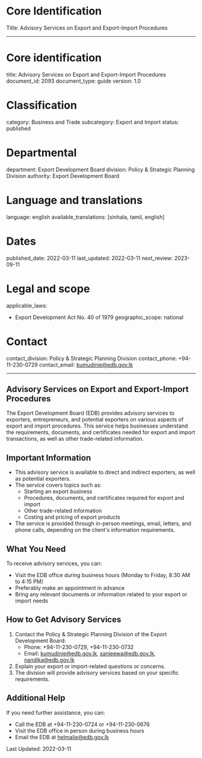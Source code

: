 # Core Identification
Title: Advisory Services on Export and Export-Import Procedures

---
# Core identification
title: Advisory Services on Export and Export-Import Procedures
document_id: 2093
document_type: guide
version: 1.0

# Classification
category: Business and Trade
subcategory: Export and Import
status: published

# Departmental
department: Export Development Board
division: Policy & Strategic Planning Division
authority: Export Development Board

# Language and translations
language: english
available_translations: [sinhala, tamil, english]

# Dates
published_date: 2022-03-11
last_updated: 2022-03-11
next_review: 2023-09-11

# Legal and scope
applicable_laws:
 - Export Development Act No. 40 of 1979
geographic_scope: national

# Contact
contact_division: Policy & Strategic Planning Division
contact_phone: +94-11-230-0729
contact_email: kumudinie@edb.gov.lk

---

## Advisory Services on Export and Export-Import Procedures

The Export Development Board (EDB) provides advisory services to exporters, entrepreneurs, and potential exporters on various aspects of export and import procedures. This service helps businesses understand the requirements, documents, and certificates needed for export and import transactions, as well as other trade-related information.

## Important Information

- This advisory service is available to direct and indirect exporters, as well as potential exporters.
- The service covers topics such as:
    - Starting an export business
    - Procedures, documents, and certificates required for export and import
    - Other trade-related information
    - Costing and pricing of export products
- The service is provided through in-person meetings, email, letters, and phone calls, depending on the client's information requirements.

## What You Need

To receive advisory services, you can:
- Visit the EDB office during business hours (Monday to Friday, 8:30 AM to 4:15 PM)
- Preferably make an appointment in advance
- Bring any relevant documents or information related to your export or import needs

## How to Get Advisory Services

1. Contact the Policy & Strategic Planning Division of the Export Development Board:
   - Phone: +94-11-230-0729, +94-11-230-0732
   - Email: kumudinie@edb.gov.lk, sanjeewa@edb.gov.lk, nandika@edb.gov.lk
2. Explain your export or import-related questions or concerns.
3. The division will provide advisory services based on your specific requirements.

## Additional Help

If you need further assistance, you can:
- Call the EDB at +94-11-230-0724 or +94-11-230-0676
- Visit the EDB office in person during business hours
- Email the EDB at helmalie@edb.gov.lk

Last Updated: 2022-03-11